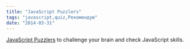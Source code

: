 ```yaml
---
title: "JavaScript Puzzlers"
tags: "javascript,quiz,Рекомендую"
date: "2014-03-31"
---
```


[JavaScript Puzzlers](http://javascript-puzzlers.herokuapp.com/ "JavaScript Puzzlers") to challenge your brain and check JavaScript skills.
